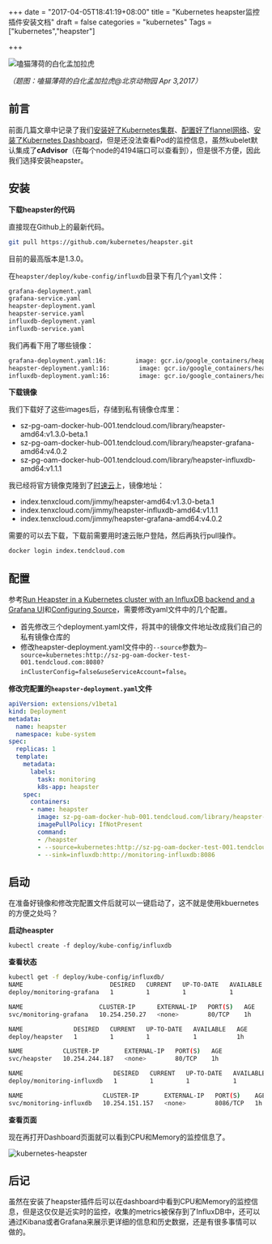 +++
date = "2017-04-05T18:41:19+08:00"
title = "Kubernetes heapster监控插件安装文档"
draft = false
categories = "kubernetes"
Tags = ["kubernetes","heapster"]

+++

![嗑猫薄荷的白化孟加拉虎](http://olz1di9xf.bkt.clouddn.com/20170403064.jpg)

*（题图：嗑猫薄荷的白化孟加拉虎@北京动物园 Apr 3,2017）*

## 前言

前面几篇文章中记录了我们[安装好了Kubernetes集群](https://jimmysong.io/blogs/kubernetes-installation-on-centos/)、[配置好了flannel网络](https://jimmysong.io/blogs/kubernetes-network-config/)、[安装了Kubernetes Dashboard](https://jimmysong.io/blogs/kubernetes-dashboard-installation/)，但是还没法查看Pod的监控信息，虽然kubelet默认集成了**cAdvisor**（在每个node的4194端口可以查看到），但是很不方便，因此我们选择安装heapster。

## 安装

**下载heapster的代码**

直接现在Github上的最新代码。

```bash
git pull https://github.com/kubernetes/heapster.git
```

目前的最高版本是1.3.0。

在`heapster/deploy/kube-config/influxdb`目录下有几个`yaml`文件：

```bash
grafana-deployment.yaml
grafana-service.yaml
heapster-deployment.yaml
heapster-service.yaml
influxdb-deployment.yaml
influxdb-service.yaml
```

我们再看下用了哪些镜像：

```bash
grafana-deployment.yaml:16:        image: gcr.io/google_containers/heapster-grafana-amd64:v4.0.2
heapster-deployment.yaml:16:        image: gcr.io/google_containers/heapster-amd64:v1.3.0-beta.1
influxdb-deployment.yaml:16:        image: gcr.io/google_containers/heapster-influxdb-amd64:v1.1.1
```

**下载镜像**

我们下载好了这些images后，存储到私有镜像仓库里：

- sz-pg-oam-docker-hub-001.tendcloud.com/library/heapster-amd64:v1.3.0-beta.1 
- sz-pg-oam-docker-hub-001.tendcloud.com/library/heapster-grafana-amd64:v4.0.2
- sz-pg-oam-docker-hub-001.tendcloud.com/library/heapster-influxdb-amd64:v1.1.1

我已经将官方镜像克隆到了[时速云](www.tenxcloud.com)上，镜像地址：

- index.tenxcloud.com/jimmy/heapster-amd64:v1.3.0-beta.1
- index.tenxcloud.com/jimmy/heapster-influxdb-amd64:v1.1.1
- index.tenxcloud.com/jimmy/heapster-grafana-amd64:v4.0.2 

需要的可以去下载，下载前需要用时速云账户登陆，然后再执行pull操作。

```bash
docker login index.tendcloud.com
```

## 配置

参考[Run Heapster in a Kubernetes cluster with an InfluxDB backend and a Grafana UI](https://github.com/kubernetes/heapster/blob/master/docs/influxdb.md)和[Configuring Source](https://github.com/kubernetes/heapster/blob/master/docs/source-configuration.md)，需要修改yaml文件中的几个配置。

- 首先修改三个deployment.yaml文件，将其中的镜像文件地址改成我们自己的私有镜像仓库的
- 修改heapster-deployment.yaml文件中的`--source`参数为`—source=kubernetes:http://sz-pg-oam-docker-test-001.tendcloud.com:8080?inClusterConfig=false&useServiceAccount=false`。

**修改完配置的`heapster-deployment.yaml`文件**

```Yaml
apiVersion: extensions/v1beta1
kind: Deployment
metadata:
  name: heapster
  namespace: kube-system
spec:
  replicas: 1
  template:
    metadata:
      labels:
        task: monitoring
        k8s-app: heapster
    spec:
      containers:
      - name: heapster
        image: sz-pg-oam-docker-hub-001.tendcloud.com/library/heapster-amd64:v1.3.0-beta.1
        imagePullPolicy: IfNotPresent
        command:
        - /heapster
        - --source=kubernetes:http://sz-pg-oam-docker-test-001.tendcloud.com:8080?inClusterConfig=false&useServiceAccount=false
        - --sink=influxdb:http://monitoring-influxdb:8086
```

## 启动

在准备好镜像和修改完配置文件后就可以一键启动了，这不就是使用kbuernetes的方便之处吗？

**启动heaspter**

```shell
kubectl create -f deploy/kube-config/influxdb
```

**查看状态**

```bash
kubectl get -f deploy/kube-config/influxdb/
NAME                        DESIRED   CURRENT   UP-TO-DATE   AVAILABLE   AGE
deploy/monitoring-grafana   1         1         1            1           1h

NAME                     CLUSTER-IP      EXTERNAL-IP   PORT(S)   AGE
svc/monitoring-grafana   10.254.250.27   <none>        80/TCP    1h

NAME              DESIRED   CURRENT   UP-TO-DATE   AVAILABLE   AGE
deploy/heapster   1         1         1            1           1h

NAME           CLUSTER-IP       EXTERNAL-IP   PORT(S)   AGE
svc/heapster   10.254.244.187   <none>        80/TCP    1h

NAME                         DESIRED   CURRENT   UP-TO-DATE   AVAILABLE   AGE
deploy/monitoring-influxdb   1         1         1            1           1h

NAME                      CLUSTER-IP       EXTERNAL-IP   PORT(S)    AGE
svc/monitoring-influxdb   10.254.151.157   <none>        8086/TCP   1h
```

**查看页面**

现在再打开Dashboard页面就可以看到CPU和Memory的监控信息了。

![kubernetes-heapster](http://olz1di9xf.bkt.clouddn.com/kubernetes-heapster-01.jpg)

## 后记

虽然在安装了heapster插件后可以在dashboard中看到CPU和Memory的监控信息，但是这仅仅是近实时的监控，收集的metrics被保存到了InfluxDB中，还可以通过Kibana或者Grafana来展示更详细的信息和历史数据，还是有很多事情可以做的。
